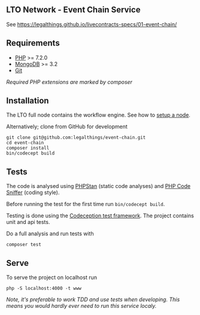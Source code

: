 LTO Network -  Event Chain Service
---

See https://legalthings.github.io/livecontracts-specs/01-event-chain/

## Requirements

- [PHP](http://www.php.net) >= 7.2.0
- [MongoDB](http://www.mongodb.org/) >= 3.2
- [Git](http://git-scm.com)

_Required PHP extensions are marked by composer_

## Installation

The LTO full node contains the workflow engine. See how to [setup a node](https://github.com/legalthings/lto).

Alternatively; clone from GitHub for development

```
git clone git@github.com:legalthings/event-chain.git
cd event-chain
composer install
bin/codecept build
```

## Tests

The code is analysed using [PHPStan](https://phpstan) (static code analyses) and
[PHP Code Sniffer](https://github.com/squizlabs/PHP_CodeSniffer) (coding style).

Before running the test for the first time run `bin/codecept build`.

Testing is done using the [Codeception test framework](https://codeception.com/). The project contains unit and api
tests.

Do a full analysis and run tests with

    composer test

## Serve

To serve the project on localhost run

```
php -S localhost:4000 -t www
```

_Note, it's preferable to work TDD and use tests when developing. This means you would hardly ever need to run this
service localy._

